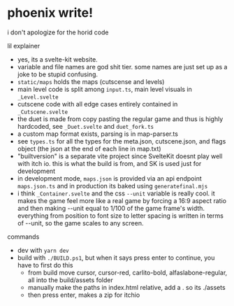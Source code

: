 # phoenix write!

i don't apologize for the horid code

lil explainer
- yes, its a svelte-kit website.
- variable and file names are god shit tier. some names are just set up as a joke to be stupid confusing.
- `static/maps` holds the maps (cutscense and levels)
- main level code is split among `input.ts`, main level visuals in `_Level.svelte`
- cutscene code with all edge cases entirely contained in `_Cutscene.svelte`
- the duet is made from copy pasting the regular game and thus is highly hardcoded, see `_Duet.svelte` and `duet_fork.ts`
- a custom map format exists, parsing is in map-parser.ts
- see `types.ts` for all the types for the meta.json, cutscene.json, and flags object (the json at the end of each line in map.txt)
- "builtversion" is a separate vite project since SvelteKit doesnt play well with itch io. this is what the build is from, and SK is used just for development
- in development mode, `maps.json` is provided via an api endpoint `maps.json.ts` and in production its baked using `generatefinal.mjs`
- i think `_Container.svelte` and the css `--unit` variable is really cool. it makes the game feel more like a real game by forcing a 16:9 aspect ratio and then making --unit equal to 1/100 of the game frame's width. everything from position to font size to letter spacing is written in terms of --unit, so the game scales to any screen.

commands
- dev with `yarn dev`
- build with `./BUILD.ps1`, but when it says press enter to continue, you have to first do this
  - from build move cursor, cursor-red, carlito-bold, alfaslabone-regular, all into the build/assets folder
  - manually make the paths in index.html relative, add a . so its ./assets
  - then press enter, makes a zip for itchio

